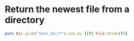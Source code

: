 # Return the newest file from a directory


```ruby
puts Dir.glob("test_dir/*").max_by {|f| File.mtime(f)}
```

